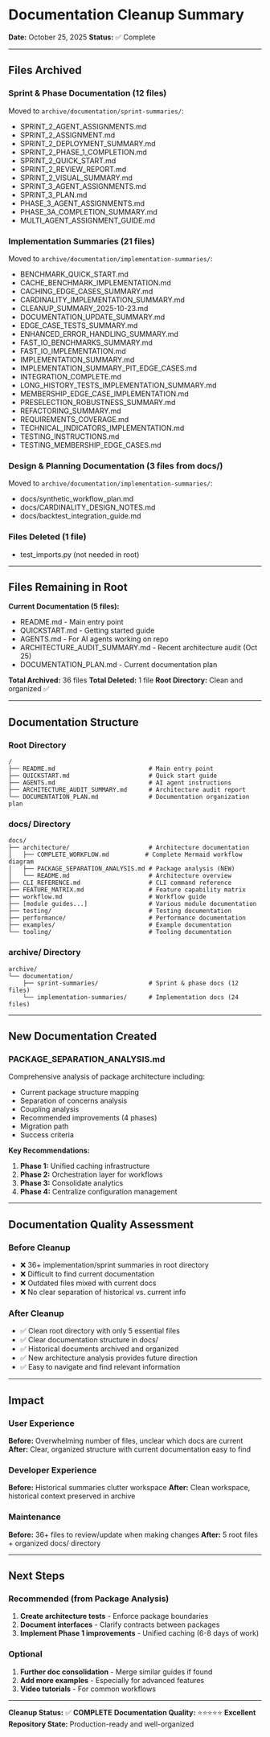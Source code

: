 # Documentation Cleanup Summary

**Date:** October 25, 2025
**Status:** ✅ Complete

______________________________________________________________________

## Files Archived

### Sprint & Phase Documentation (12 files)

Moved to `archive/documentation/sprint-summaries/`:

- SPRINT_2_AGENT_ASSIGNMENTS.md
- SPRINT_2_ASSIGNMENT.md
- SPRINT_2_DEPLOYMENT_SUMMARY.md
- SPRINT_2_PHASE_1_COMPLETION.md
- SPRINT_2_QUICK_START.md
- SPRINT_2_REVIEW_REPORT.md
- SPRINT_2_VISUAL_SUMMARY.md
- SPRINT_3_AGENT_ASSIGNMENTS.md
- SPRINT_3_PLAN.md
- PHASE_3_AGENT_ASSIGNMENTS.md
- PHASE_3A_COMPLETION_SUMMARY.md
- MULTI_AGENT_ASSIGNMENT_GUIDE.md

### Implementation Summaries (21 files)

Moved to `archive/documentation/implementation-summaries/`:

- BENCHMARK_QUICK_START.md
- CACHE_BENCHMARK_IMPLEMENTATION.md
- CACHING_EDGE_CASES_SUMMARY.md
- CARDINALITY_IMPLEMENTATION_SUMMARY.md
- CLEANUP_SUMMARY_2025-10-23.md
- DOCUMENTATION_UPDATE_SUMMARY.md
- EDGE_CASE_TESTS_SUMMARY.md
- ENHANCED_ERROR_HANDLING_SUMMARY.md
- FAST_IO_BENCHMARKS_SUMMARY.md
- FAST_IO_IMPLEMENTATION.md
- IMPLEMENTATION_SUMMARY.md
- IMPLEMENTATION_SUMMARY_PIT_EDGE_CASES.md
- INTEGRATION_COMPLETE.md
- LONG_HISTORY_TESTS_IMPLEMENTATION_SUMMARY.md
- MEMBERSHIP_EDGE_CASE_IMPLEMENTATION.md
- PRESELECTION_ROBUSTNESS_SUMMARY.md
- REFACTORING_SUMMARY.md
- REQUIREMENTS_COVERAGE.md
- TECHNICAL_INDICATORS_IMPLEMENTATION.md
- TESTING_INSTRUCTIONS.md
- TESTING_MEMBERSHIP_EDGE_CASES.md

### Design & Planning Documentation (3 files from docs/)

Moved to `archive/documentation/implementation-summaries/`:

- docs/synthetic_workflow_plan.md
- docs/CARDINALITY_DESIGN_NOTES.md
- docs/backtest_integration_guide.md

### Files Deleted (1 file)

- test_imports.py (not needed in root)

______________________________________________________________________

## Files Remaining in Root

**Current Documentation (5 files):**

- README.md - Main entry point
- QUICKSTART.md - Getting started guide
- AGENTS.md - For AI agents working on repo
- ARCHITECTURE_AUDIT_SUMMARY.md - Recent architecture audit (Oct 25)
- DOCUMENTATION_PLAN.md - Current documentation plan

**Total Archived:** 36 files
**Total Deleted:** 1 file
**Root Directory:** Clean and organized ✅

______________________________________________________________________

## Documentation Structure

### Root Directory

```
/
├── README.md                          # Main entry point
├── QUICKSTART.md                      # Quick start guide
├── AGENTS.md                          # AI agent instructions
├── ARCHITECTURE_AUDIT_SUMMARY.md      # Architecture audit report
└── DOCUMENTATION_PLAN.md              # Documentation organization plan
```

### docs/ Directory

```
docs/
├── architecture/                      # Architecture documentation
│   ├── COMPLETE_WORKFLOW.md          # Complete Mermaid workflow diagram
│   ├── PACKAGE_SEPARATION_ANALYSIS.md # Package analysis (NEW)
│   └── README.md                      # Architecture overview
├── CLI_REFERENCE.md                   # CLI command reference
├── FEATURE_MATRIX.md                  # Feature capability matrix
├── workflow.md                        # Workflow guide
├── [module guides...]                 # Various module documentation
├── testing/                           # Testing documentation
├── performance/                       # Performance documentation
├── examples/                          # Example documentation
└── tooling/                           # Tooling documentation
```

### archive/ Directory

```
archive/
└── documentation/
    ├── sprint-summaries/              # Sprint & phase docs (12 files)
    └── implementation-summaries/      # Implementation docs (24 files)
```

______________________________________________________________________

## New Documentation Created

### PACKAGE_SEPARATION_ANALYSIS.md

Comprehensive analysis of package architecture including:

- Current package structure mapping
- Separation of concerns analysis
- Coupling analysis
- Recommended improvements (4 phases)
- Migration path
- Success criteria

**Key Recommendations:**

1. **Phase 1:** Unified caching infrastructure
1. **Phase 2:** Orchestration layer for workflows
1. **Phase 3:** Consolidate analytics
1. **Phase 4:** Centralize configuration management

______________________________________________________________________

## Documentation Quality Assessment

### Before Cleanup

- ❌ 36+ implementation/sprint summaries in root directory
- ❌ Difficult to find current documentation
- ❌ Outdated files mixed with current docs
- ❌ No clear separation of historical vs. current info

### After Cleanup

- ✅ Clean root directory with only 5 essential files
- ✅ Clear documentation structure in docs/
- ✅ Historical documents archived and organized
- ✅ New architecture analysis provides future direction
- ✅ Easy to navigate and find relevant information

______________________________________________________________________

## Impact

### User Experience

**Before:** Overwhelming number of files, unclear which docs are current
**After:** Clear, organized structure with current documentation easy to find

### Developer Experience

**Before:** Historical summaries clutter workspace
**After:** Clean workspace, historical context preserved in archive

### Maintenance

**Before:** 36+ files to review/update when making changes
**After:** 5 root files + organized docs/ directory

______________________________________________________________________

## Next Steps

### Recommended (from Package Analysis)

1. **Create architecture tests** - Enforce package boundaries
1. **Document interfaces** - Clarify contracts between packages
1. **Implement Phase 1 improvements** - Unified caching (6-8 days of work)

### Optional

1. **Further doc consolidation** - Merge similar guides if found
1. **Add more examples** - Especially for advanced features
1. **Video tutorials** - For common workflows

______________________________________________________________________

**Cleanup Status:** ✅ **COMPLETE**
**Documentation Quality:** ⭐⭐⭐⭐⭐ **Excellent**
**Repository State:** Production-ready and well-organized
